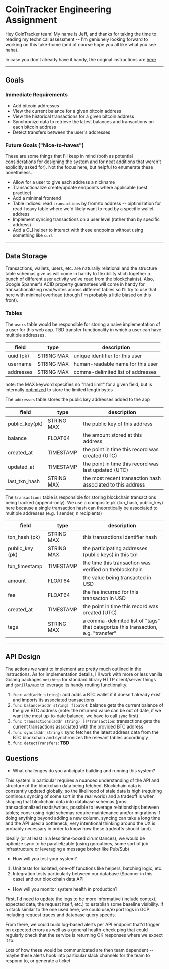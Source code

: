 # CoinTracker Engineering Assignment

Hey CoinTracker team! My name is Jeff, and thanks for taking the time to reading my technical assessment -- I'm geniunely looking forward to working on this take-home (and of course hope you all like what you see haha).

In case you don't already have it handy, the original instructions are [here](https://cointracker.notion.site/CoinTracker-Engineering-Assignment-ac869846380545dbb1c8ad4f947a8e29)

---

## Goals

### Immediate Requirements
- Add bitcoin addresses
- View the current balance for a given bitcoin address
- View the historical transactions for a given bitcoin address
- Synchronize data to retrieve the latest balances and transactions on each bitcoin address
- Detect transfers between the user's addresses

### Future Goals ("Nice-to-haves")

These are some things that I'll keep in mind (both as potential considerations for designing the system and for neat additions that weren't explicitly asked for). Not the focus here, but helpful to enumerate these nonetheless.

- Allow for a user to give each address a nickname
- Transactionalize create/update endpoints where applicable (best practice)
- Add a minimal frontend
- Table indices: read `transactions` by from/to address -- oiptimization for read-heavy table where we'd likely want to read by a specific wallet address
- Implement syncing transactions on a user level (rather than by specific address)
- Add a CLI helper to interact with these endpoints without using something like `curl`

---

## Data Storage

Transactions, wallets, users, etc. are naturally relational and the structure table schemas give us will come in handy to flexibility stich together a bunch of different user activity we've read from the blockchain(s). Also, Google Spanner's ACID property guarantees will come in handy for transactionalizing read/writes across different tables so I'll try to use that here with minimal overhead (though I'm probably a little biased on this front).

### Tables

The `users` table would be responsible for storing a naive implementation of a user for this web app. TBD transfer functionality in which a user can have multiple addresses.

| field     | type       | description                       |
|-----------|------------|-----------------------------------|
| uuid (pk) | STRING MAX | unique identifier for this user   |
| username  | STRING MAX | human-readable name for this user |
| addresses | STRING MAX | comma-delimited list of addresses |

note: the MAX keyword specifies no "hard limit" for a given field, but is internally [optimized](https://stackoverflow.com/questions/45964937/performance-difference-for-stringmax) to store the limited length bytes

The `addresses` table stores the public key addresses added to the app

| field         | type       | description                                                 |
|---------------|------------|-------------------------------------------------------------|
| public_key(pk)| STRING MAX | the public key of this address                              |
| balance       | FLOAT64    | the amount stored at this address                           |
| created_at    | TIMESTAMP  | the point in time this record was created (UTC)             |
| updated_at    | TIMESTAMP  | the point in time this record was last updated (UTC)        |
| last_txn_hash | STRING MAX | the most recent transaction hash associated to this address |

The `transactions` table is responsible for storing blockchain transactions being tracked (append-only). We use a composite pk (txn_hash, public_key)
here because a single transaction hash can theoretically be associated to multiple addresses (e.g. 1 sender, n recipients)

| field           | type                | description                                                                                              |
|-----------------|---------------------|----------------------------------------------------------------------------------------------------------|
| txn_hash (pk)   | STRING MAX          | this transactions identifier hash
| public_key (pk) | STRING MAX          | the participating addresses (public keys) in this txn                                                    |
| txn_timestamp   | TIMESTAMP           | the time this transaction was verified on theblockchain                                                  |
| amount          | FLOAT64             | the value being transacted in USD                                                                        |
| fee             | FLOAT64             | the fee incurred for this transacton in USD                                                              |
| created_at      | TIMESTAMP           | the point in time this record was created (UTC)                                                          |
| tags            | STRING MAX          | a comma-delimited list of "tags" that categorize this transaction, e.g. "transfer"                       |

---

## API Design

The actions we want to implement are pretty much outlined in the instructions. As for implementation details, I'll work with more or less vanilla Golang packages `net/http` for standard library HTTP client/server things and `gorilla/mux` to leverage its handy routing functionality.

1. `func add(addr string)`: add adds a BTC wallet if it doesn't already exist and imports its associated transactions
2. `func balance(addr string) float64`: balance gets the current balance of the give BTC address (note: the returned value can be out of date, if we want the most up-to-date balance, we have to call `sync` first)
3. `func transactions(addr string) []*Transaction`: transactions gets the current transactions associated with the provided BTC address
4. `func sync(addr string)`: sync fetches the latest address data from the BTC blockchain and synchronizes the relevant tables accordingly
5. `func detectTransfers`: **TBD**

## Questions

- What challenges do you anticipate building and running this system?

This system in particular requires a nuanced understanding of the API and structure of the blockchain data being fetched. Blockchain data is constantly updated globally, so the likelihood of stale data is high (requiring continous syncing of some sort in the real world) and a tradeoff is when shaping that blockchain data into database schemas (pros: transactionalized reads/writes, possible to leverage relationships between tables; cons: using rigid schemas require maintenance and/or migrations if doing anything beyond adding a new column, syncing can take a long time and the API used a bottleneck, very intentional thinking around the UX is probably necessary in order to know how these tradeoffs should land).

Ideally (or at least in a less time-boxed cirumstances), we would be optimize sync to be parallelizable (using goroutines, some sort of job infrastructure or leveraging a message broker like Pub/Sub)

- How will you test your system?

1. Unit tests for isolated, one-off functions like helpers, batching logic, etc.
2. Integration tests particularly between our database (Spanner in this case) and our blockchain data API

- How will you monitor system health in production?

First, I'd need to update the logs to be more informative (include context, expected data, the request itself, etc.) to establish some baseline visibility. If a stack similar to the one used here, we could use/export logs in GCP including request traces and database query speeds.

From there, we could build log-based alerts per API endpoint that'd trigger on expected errors as well as a general health-check ping that could regularly check that the service is returning OK responses where we expect it to.

Lots of how these would be communicated are then team dependent -- maybe these alerts hook into particular slack channels for the team to respond to, or generate a ticket
